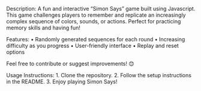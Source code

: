Description:
A fun and interactive “Simon Says” game built using Javascript. This game challenges players to remember and replicate an increasingly complex sequence of colors, sounds, or actions. Perfect for practicing memory skills and having fun!

Features:
	•	Randomly generated sequences for each round
	•	Increasing difficulty as you progress
	•	User-friendly interface
	•	Replay and reset options

Feel free to contribute or suggest improvements! 😊

Usage Instructions:
	1.	Clone the repository.
	2.	Follow the setup instructions in the README.
	3.	Enjoy playing Simon Says!
